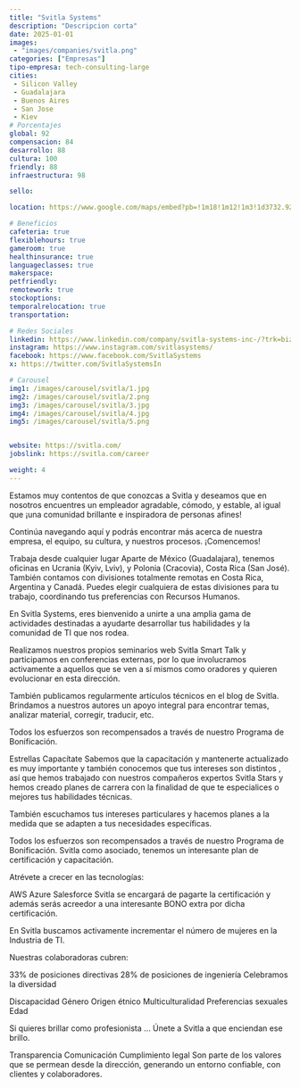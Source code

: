 ```yaml
---
title: "Svitla Systems"
description: "Descripcion corta"
date: 2025-01-01
images: 
 - "images/companies/svitla.png"
categories: ["Empresas"]
tipo-empresa: tech-consulting-large
cities: 
 - Silicon Valley
 - Guadalajara
 - Buenos Aires
 - San Jose 
 - Kiev
# Porcentajes  
global: 92
compensacion: 84
desarrollo: 88
cultura: 100
friendly: 88
infraestructura: 98 

sello: 

location: https://www.google.com/maps/embed?pb=!1m18!1m12!1m3!1d3732.9214351547985!2d-103.3683565249788!3d20.672775080888883!2m3!1f0!2f0!3f0!3m2!1i1024!2i768!4f13.1!3m3!1m2!1s0x8428af76d2c34221%3A0x4a10fb15504e4b30!2sSvitla%20Systems!5e0!3m2!1ses-419!2smx!4v1738039244568!5m2!1ses-419!2smx

# Beneficios
cafeteria: true
flexiblehours: true
gameroom: true
healthinsurance: true
languageclasses: true
makerspace: 
petfriendly: 
remotework: true
stockoptions: 
temporalrelocation: true
transportation: 

# Redes Sociales
linkedin: https://www.linkedin.com/company/svitla-systems-inc-/?trk=biz-companies-cym
instagram: https://www.instagram.com/svitlasystems/
facebook: https://www.facebook.com/SvitlaSystems
x: https://twitter.com/SvitlaSystemsIn

# Carousel
img1: /images/carousel/svitla/1.jpg
img2: /images/carousel/svitla/2.png
img3: /images/carousel/svitla/3.jpg
img4: /images/carousel/svitla/4.jpg
img5: /images/carousel/svitla/5.png


website: https://svitla.com/
jobslink: https://svitla.com/career

weight: 4
---
```


Estamos muy contentos de que conozcas a Svitla y deseamos que en nosotros encuentres un empleador agradable, cómodo, y estable, al igual que ¡una comunidad brillante e inspiradora de personas afines!

Continúa navegando aquí y podrás encontrar más acerca de nuestra empresa, el equipo, su cultura, y nuestros procesos. ¡Comencemos!

Trabaja desde cualquier lugar
Aparte de México (Guadalajara), tenemos oficinas en Ucrania (Kyiv, Lviv), y Polonia (Cracovia), Costa Rica (San José). También contamos con divisiones totalmente remotas en Costa Rica, Argentina y Canadá. Puedes elegir cualquiera de estas divisiones para tu trabajo, coordinando tus preferencias con Recursos Humanos.

En Svitla Systems, eres bienvenido a unirte a una amplia gama de actividades destinadas a ayudarte desarrollar tus habilidades y la comunidad de TI que nos rodea.

Realizamos nuestros propios seminarios web Svitla Smart Talk y participamos en conferencias externas, por lo que involucramos activamente a aquellos que se ven a sí mismos como oradores y quieren evolucionar en esta dirección.

También publicamos regularmente artículos técnicos en el blog de Svitla. Brindamos a nuestros autores un apoyo integral para encontrar temas, analizar material, corregir, traducir, etc.

Todos los esfuerzos son recompensados a través de nuestro Programa de Bonificación.

Estrellas
Capacítate
Sabemos que la capacitación y mantenerte actualizado es muy importante y también conocemos que tus intereses son distintos , así que hemos trabajado con nuestros compañeros expertos Svitla Stars y hemos creado planes de carrera con la finalidad de que te especialices o mejores tus habilidades técnicas.

También escuchamos tus intereses particulares y hacemos planes a la medida que se adapten a tus necesidades específicas.

Todos los esfuerzos son recompensados a través de nuestro Programa de Bonificación. Svitla como asociado, tenemos un interesante plan de certificación y capacitación.

Atrévete a crecer en las tecnologías:

AWS
Azure
Salesforce
Svitla se encargará de pagarte la certificación y además serás acreedor a una interesante BONO extra por dicha certificación.

En Svitla buscamos activamente incrementar el número de mujeres en la Industria de TI.

Nuestras colaboradoras cubren:

33% de posiciones directivas
28% de posiciones de ingeniería
Celebramos la diversidad

Discapacidad
Género
Origen étnico
Multiculturalidad
Preferencias sexuales
Edad

Si quieres brillar como profesionista ...
Únete a Svitla a que enciendan ese brillo.

Transparencia
Comunicación
Cumplimiento legal
Son parte de los valores que se permean desde la dirección, generando un entorno confiable, con clientes y colaboradores.